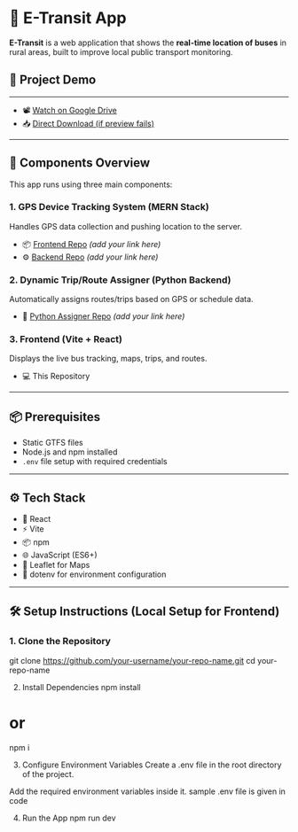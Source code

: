 # 🚀 E-Transit App

**E-Transit** is a web application that shows the **real-time location of buses** in rural areas, built to improve local public transport monitoring.
## 🎥 Project Demo

---

- 📽️ [Watch on Google Drive](https://drive.google.com/file/d/19uDU3cl4qMC4hKfbm5RJqk0_YSdruKcg/view)
- 📥 [Direct Download (if preview fails)](https://drive.google.com/uc?export=download&id=19uDU3cl4qMC4hKfbm5RJqk0_YSdruKcg)


---

## 🔧 Components Overview

This app runs using three main components:

### 1. GPS Device Tracking System (MERN Stack)

Handles GPS data collection and pushing location to the server.

- 📦 [Frontend Repo](#) *(add your link here)*
- ⚙️ [Backend Repo](#) *(add your link here)*

### 2. Dynamic Trip/Route Assigner (Python Backend)

Automatically assigns routes/trips based on GPS or schedule data.

- 🐍 [Python Assigner Repo](#) *(add your link here)*

### 3. Frontend (Vite + React)

Displays the live bus tracking, maps, trips, and routes.

- 💻 This Repository

---

## 📦 Prerequisites

- Static GTFS files
- Node.js and npm installed
- `.env` file setup with required credentials

---


## ⚙️ Tech Stack

- 🧠 React
- ⚡ Vite
- 📦 npm
- 🌐 JavaScript (ES6+)
- 🧭 Leaflet for Maps
- 📁 dotenv for environment configuration

---

## 🛠️ Setup Instructions (Local Setup for Frontend)

### 1. Clone the Repository


git clone https://github.com/your-username/your-repo-name.git
cd your-repo-name


2. Install Dependencies
npm install
# or
npm i


3. Configure Environment Variables
Create a .env file in the root directory of the project.

Add the required environment variables inside it. 
sample .env file is given in code 

4. Run the App
npm run dev


